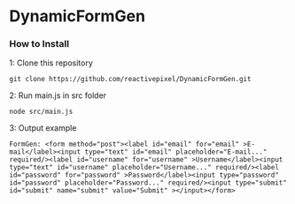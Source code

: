 # DynamicFormGen
### How to Install
1: Clone this repository
```
git clone https://github.com/reactivepixel/DynamicFormGen.git

```
2: Run main.js in src folder
```
node src/main.js

```
3: Output example
```
FormGen: <form method="post"><label id="email" for="email" >E-mail</label><input type="text" id="email" placeholder="E-mail..." required/><label id="username" for="username" >Username</label><input type="text" id="username" placeholder="Username..." required/><label id="password" for="password" >Password</label><input type="password" id="password" placeholder="Password..." required/><input type="submit" id="submit" name="submit" value="Submit" ></input></form>


```
